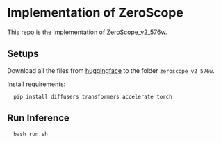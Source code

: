 # Implementation of ZeroScope
This repo is the implementation of [ZeroScope_v2_576w](https://huggingface.co/cerspense/zeroscope_v2_576w).

## Setups

Download all the files from [huggingface](https://huggingface.co/cerspense/zeroscope_v2_576w/tree/main) to the folder `zeroscope_v2_576w`. 

Install requirements:

```
  pip install diffusers transformers accelerate torch
```

## Run Inference
```
  bash run.sh
```
